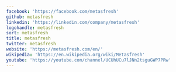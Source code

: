 ```yaml
---
facebook: 'https://facebook.com/metasfresh'
github: metasfresh
linkedin: 'https://linkedin.com/company/metasfresh'
logohandle: metasfresh
sort: metasfresh
title: metasfresh
twitter: metasfresh
website: 'https://metasfresh.com/en/'
wikipedia: 'https://en.wikipedia.org/wiki/Metasfresh'
youtube: 'https://youtube.com/channel/UCUhUCu7lJNn2tsguGWP7PRw'
---
```

